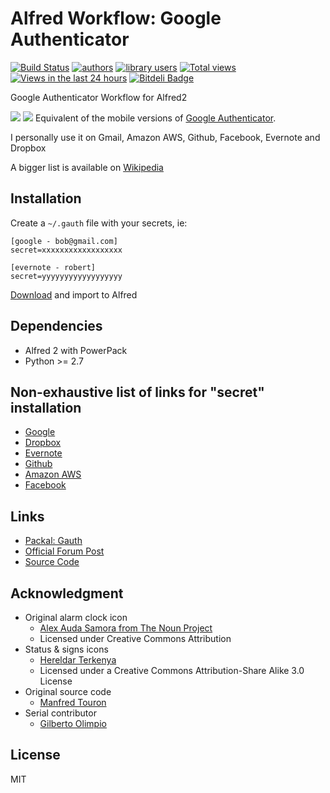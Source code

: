 Alfred Workflow: Google Authenticator
=====================================

[![Build Status](https://travis-ci.org/moul/alfred-workflow-gauth.svg?branch=develop)](https://travis-ci.org/moul/alfred-workflow-gauth)
[![authors](https://sourcegraph.com/api/repos/github.com/moul/alfred-workflow-gauth/badges/authors.png)](https://sourcegraph.com/github.com/moul/alfred-workflow-gauth)
[![library users](https://sourcegraph.com/api/repos/github.com/moul/alfred-workflow-gauth/badges/library-users.png)](https://sourcegraph.com/github.com/moul/alfred-workflow-gauth)
[![Total views](https://sourcegraph.com/api/repos/github.com/moul/alfred-workflow-gauth/counters/views.png)](https://sourcegraph.com/github.com/moul/alfred-workflow-gauth)
[![Views in the last 24 hours](https://sourcegraph.com/api/repos/github.com/moul/alfred-workflow-gauth/counters/views-24h.png)](https://sourcegraph.com/github.com/moul/alfred-workflow-gauth)
[![Bitdeli Badge](https://d2weczhvl823v0.cloudfront.net/moul/alfred-workflow-gauth/trend.png)](https://bitdeli.com/free "Bitdeli Badge")

Google Authenticator Workflow for Alfred2

![](https://raw.github.com/moul/alfred-workflow-gauth/develop/screenshots/anim.gif)
![](https://raw.github.com/moul/alfred-workflow-gauth/develop/screenshots/3.png)
Equivalent of the mobile versions of [Google Authenticator](https://itunes.apple.com/en/app/google-authenticator/id388497605?mt=8).

I personally use it on Gmail, Amazon AWS, Github, Facebook, Evernote and Dropbox

A bigger list is available on [Wikipedia](http://en.wikipedia.org/wiki/Two-step_verification)

Installation
------------

Create a `~/.gauth` file with your secrets, ie:

```
[google - bob@gmail.com]
secret=xxxxxxxxxxxxxxxxxx

[evernote - robert]
secret=yyyyyyyyyyyyyyyyyy
```

[Download](https://github.com/moul/alfred-workflow-gauth/raw/master/Google%20Authenticator.alfredworkflow) and import to Alfred

Dependencies
------------

- Alfred 2 with PowerPack
- Python >= 2.7

Non-exhaustive list of links for "secret" installation
------------------------------------------------------

- [Google](http://www.google.com/landing/2step/)
- [Dropbox](https://www.dropbox.com/help/363/en)
- [Evernote](http://blog.evernote.com/blog/2013/05/30/evernotes-three-new-security-features/)
- [Github](https://github.com/blog/1614-two-factor-authentication)
- [Amazon AWS](http://aws.amazon.com/iam/details/mfa/)
- [Facebook](https://www.facebook.com/settings?tab=security)

Links
-----

- [Packal: Gauth](http://www.packal.org/workflow/gauth)
- [Official Forum Post](http://www.alfredforum.com/topic/4062-gauth-google-authenticator-time-based-two-factor-authentication/)
- [Source Code](https://github.com/moul/alfred-workflow-gauth/)

Acknowledgment
--------------

- Original alarm clock icon
  - [Alex Auda Samora from The Noun Project](http://thenounproject.com/razerk/)
  - Licensed under Creative Commons Attribution
- Status & signs icons
  - [Hereldar Terkenya](http://hereldar.deviantart.com/)
  - Licensed under a Creative Commons Attribution-Share Alike 3.0 License
- Original source code
  - [Manfred Touron](https://github.com/moul)
- Serial contributor
  - [Gilberto Olimpio](https://github.com/golimpio)

License
-------

MIT

